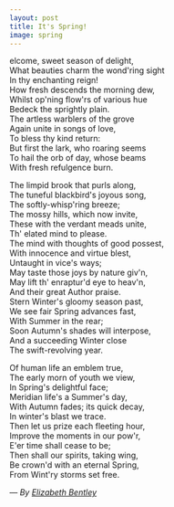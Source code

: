 ```yaml
---
layout: post
title: It's Spring!
image: spring
---
```


<span class="caps" alt="G">elcome</span>, sweet season of delight,   
What beauties charm the wond'ring sight   
In thy enchanting reign!   
How fresh descends the morning dew,   
Whilst op'ning flow'rs of various hue   
Bedeck the sprightly plain.   
The artless warblers of the grove   
Again unite in songs of love,   
To bless thy kind return:   
But first the lark, who roaring seems   
To hail the orb of day, whose beams   
With fresh refulgence burn.

The limpid brook that purls along,   
The tuneful blackbird's joyous song,   
The softly-whisp'ring breeze;   
The mossy hills, which now invite,   
These with the verdant meads unite,   
Th' elated mind to please.   
The mind with thoughts of good possest,   
With innocence and virtue blest,   
Untaught in vice's ways;   
May taste those joys by nature giv'n,   
May lift th' enraptur'd eye to heav'n,   
And their great Author praise.   
Stern Winter's gloomy season past,   
We see fair Spring advances fast,   
With Summer in the rear;   
Soon Autumn's shades will interpose,   
And a succeeding Winter close   
The swift-revolving year.

Of human life an emblem true,   
The early morn of youth we view,   
In Spring's delightful face;   
Meridian life's a Summer's day,   
With Autumn fades; its quick decay,   
In winter's blast we trace.   
Then let us prize each fleeting hour,   
Improve the moments in our pow'r,   
E'er time shall cease to be;   
Then shall our spirits, taking wing,   
Be crown'd with an eternal Spring,   
From Wint'ry storms set free.

— _By [Elizabeth Bentley](https://allpoetry.com/poem/8609041-Ode-To-Spring-by-Elizabeth-Bentley)_
